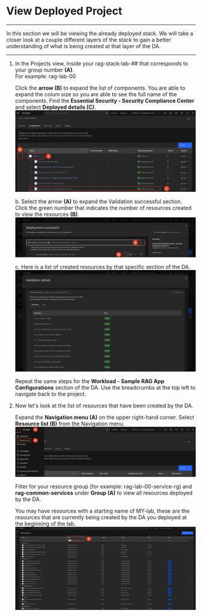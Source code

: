 # View Deployed Project

---

In this section we will be viewing the already deployed stack. We will take a closer look at a couple different layers of the stack to gain a better understanding of what is being created at that layer of the DA. 

---

1. In the Projects view, inside your rag-stack-lab-## that corresponds to your group number **(A)**. <br> 
For example: rag-lab-00

    Click the **arrow (B)** to expand the list of components. You are able to expand the colum size so you are able to see the full name of the components. Find the **Essential Security - Security Compliance Center** and select **Deployed details (C)**.  
    ![alt text](../images/1.3.1-a-n.png)

    b. Select the arrow **(A)** to expand the Validation successful section. Click the green number that indicates the number of resources created to view the resources **(B)**. 
    ![alt text](../images/1.3.1-b-n.png)

    c. Here is a list of created resources by that specific section of the DA. 
    ![alt text](../images/1.3.1-c-n.png)

    Repeat the same steps for the **Workload - Sample RAG App Configurations** section of the DA. Use the breadcrumbs at the top left to navigate back to the project. 

2. Now let's look at the list of resources that have been created by the DA. <br>
    
    Expand the **Navigation menu (A)** on the upper right-hand corner. Select **Resource list (B)** from the Navigation menu. <br>
![alt text](<../images/1.3.2-a-n.png>)

    Filter for your resource group (for example: rag-lab-00-service-rg) and **rag-common-services** under **Group (A)** to view all resources deployed by the DA.  <br>

    You may have resources with a starting name of MY-lab, these are the resources that are currently being created by the DA you deployed at the beginning of the lab. 
![alt text](../images/1.3.2-n-b.png)

